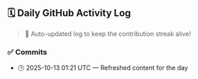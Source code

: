 ## 🗓️ Daily GitHub Activity Log

> 🤖 Auto-updated log to keep the contribution streak alive!

### ✅ Commits

- 🕒 2025-10-13 01:21 UTC — Refreshed content for the day


